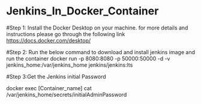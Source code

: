# Jenkins_In_Docker_Container

#Step 1: Install the Docker Desktop on your machine. for more details and instructions please go through the following link
https://docs.docker.com/desktop/

#Step 2: 
Run the below command to download and install jenkins image and run the container
docker run -p 8080:8080 -p 50000:50000 -d -v jenkins_home:/var/jenkins_home jenkins/jenkins:lts

#Step 3:Get the Jenkins initial Password

docker exec [Container_name] cat /var/jenkins_home/secrets/initialAdminPassword
